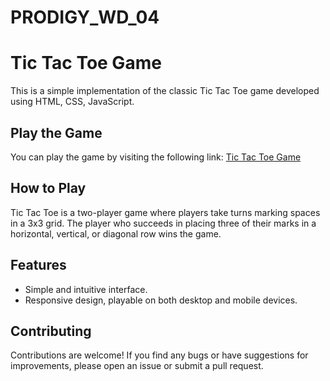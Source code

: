 # PRODIGY_WD_04
# Tic Tac Toe Game

This is a simple implementation of the classic Tic Tac Toe game developed using HTML, CSS, JavaScript.

## Play the Game

You can play the game by visiting the following link: [Tic Tac Toe Game](https://saketh-reddy-bejadi.github.io/PRODIGY_WD_04/)

## How to Play

Tic Tac Toe is a two-player game where players take turns marking spaces in a 3x3 grid. The player who succeeds in placing three of their marks in a horizontal, vertical, or diagonal row wins the game.

## Features

- Simple and intuitive interface.
- Responsive design, playable on both desktop and mobile devices.

## Contributing

Contributions are welcome! If you find any bugs or have suggestions for improvements, please open an issue or submit a pull request.
